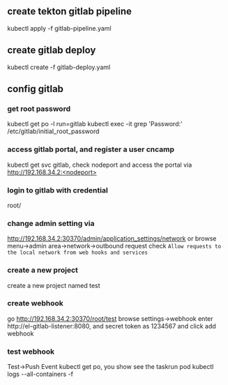 ## create tekton gitlab pipeline
kubectl apply -f gitlab-pipeline.yaml

## create gitlab deploy
kubectl create -f gitlab-deploy.yaml

## config gitlab
### get root password
kubectl get po -l run=gitlab
kubectl exec -it <podname> grep 'Password:' /etc/gitlab/initial_root_password
### access gitlab portal, and register a user cncamp
kubectl get svc gitlab, check nodeport and access the portal via
http://192.168.34.2:<nodeport>
### login to gitlab with credential 
root/<password>
### change admin setting via 
http://192.168.34.2:30370/admin/application_settings/network
or browse menu->admin area->network->outbound request
check `Allow requests to the local network from web hooks and services`
### create a new project
create a new project named test
### create webhook
go http://192.168.34.2:30370/root/test
browse settings->webhook
enter http://el-gitlab-listener:8080, and secret token as 1234567 and click add webhook
### test webhook
Test->Push Event
kubectl get po, you show see the taskrun pod
kubectl logs --all-containers -f <podname>
